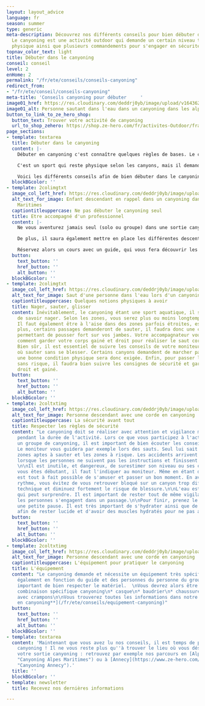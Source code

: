 ```yaml
---
layout: layout_advice
language: fr
season: summer
type: generic
meta-description: Découvrez nos différents conseils pour bien débuter dans le canyoning.
  Le canyoning est une activité outdoor qui demande un certain niveau technique et
  physique ainsi que plusieurs commandements pour s'engager en sécurité.
topnav_color_text: light
title: Débuter dans le canyoning
conseil: conseil
level: 2
enHome: 2
permalink: "/fr/ete/conseils/conseils-canyoning"
redirect_from:
- "/fr/ete/conseil/conseils-canyoning"
meta-title: 'Conseils canyoning pour débuter     '
image01_href: https://res.cloudinary.com/deddrj0yb/image/upload/v1643629416/website/Canyoning%2006/GPTempDownload_2_o77y31.jpg
image01_alt: Personne sautant dans l'eau dans un canyoning dans les alpes maritimes
button_to_link_to_ze_hero_shop:
  button_text: Trouver votre activité de canyoning
  url_to_shop_zehero: https://shop.ze-hero.com/fr/activites-Outdoor/france/canyoning
page_sections:
- template: textarea
  title: Débuter dans le canyoning
  content: |-
    Débuter en canyoning c'est connaître quelques règles de bases. Le canyoning est un sport de sensation qui permet de vivre une expérience outdoor incroyable dans des lieux sauvages façonnés par la montagne. Pour toutes les personnes désirant se livrer à des sensations fortes, c'est l'activité parfaite. Un sport sensationnel qui permet de vivre un moment de partage en groupe dans des cadres naturels et uniques.

    C'est un sport qui reste physique selon les canyons, mais il demande des connaissances techniques importantes ainsi qu'une bonne connaissance du milieu naturel si vous êtes en autonomie. Il est donc primordial d'avoir quelques bases  pour s'aventurer dans les canyons. En effet, cette activité loisir peut rapidement devenir dangereuse.

    Voici les différents conseils afin de bien débuter dans le canyoning :
  blockBGcolor: ''
- template: 2colimgtxt
  image_col_left_href: https://res.cloudinary.com/deddrj0yb/image/upload/v1643629416/website/Canyoning%2006/IMG_2438_y5voyg.jpg
  alt_text_for_image: Enfant descendant en rappel dans un canyoning dans les Alpes
    Maritimes
  captiontitleuppercase: Ne pas débuter le canyoning seul
  title: Etre accompagné d'un professionnel
  content: |-
    Ne vous aventurez jamais seul (solo ou groupe) dans une sortie canyoning si vous êtes débutant(s) et qu'aucune personne ne maitrise la discipline. Pour débuter en canyoning, vous devez être accompagné d'un professionnel. Un professionnel possèdera toutes les connaissances importantes du lieu et du canyon. Il saura donc où passer, les zones à risques, à quel endroit sauter, où glisser etc. S'embarquer dans un canyon sans le connaître, c'est prendre le risque de se blesser en sautant au mauvais endroit, se bloquer dans un voie non praticable... Un accompagnateur professionnel évitera tout risque inutile pour vous garantir une belle sortie.

    De plus, il saura également mettre en place les différentes descentes en rappels, tyroliennes et les autres aspects techniques du canyoning. Ceci est la 1ère règle très importante afin d'avoir le maximum de sécurité pour vous et pour les autres si vous êtes en groupe.

    Réservez alors un cours avec un guide, qui vous fera découvrir les joies de cette discipline. Il pourra également vous apprendre quelques notions clés essentielles à la pratique. Il pourra également vous indiquer les différents canyons faciles d'accès, pouvant parfois être suivi en randonnée aquatique.
  button:
    text_button: ''
    href_button: ''
    alt_button: ''
  blockBGcolor: ''
- template: 2colimgtxt
  image_col_left_href: https://res.cloudinary.com/deddrj0yb/image/upload/v1643629416/website/Canyoning%2006/GPTempDownload_2_o77y31.jpg
  alt_text_for_image: Saut d'une personne dans l'eau lors d'un canyoning
  captiontitleuppercase: Quelques notions physiques à avoir
  title: Nager, sauter, glisser
  content: Inévitablement, le canyoning étant une sport aquatique, il sera nécessaire
    de savoir nager. Selon les zones, vous serez plus ou moins longtemps dans l'eau.
    Il faut également être à l'aise dans des zones parfois étroites, escarpées. De
    plus, certains passages demanderont de sauter, il faudra donc une condition physique
    permettant de pousser fort sur vos jambes. Votre accompagnateur vous expliquera
    comment garder votre corps gainé et droit pour réaliser le saut correctement.
    Bien sûr, il est essentiel de suivre les conseils de votre moniteur pour savoir
    où sauter sans se blesser. Certains canyons demandent de marcher parfois longtemps,
    une bonne condition physique sera donc exigée. Enfin, pour passer les toboggans
    sans risque, il faudra bien suivre les consignes de sécurité et garder son corps
    droit et gainé.
  button:
    text_button: ''
    href_button: ''
    alt_button: ''
  blockBGcolor: ''
- template: 2coltxtimg
  image_col_left_href: https://res.cloudinary.com/deddrj0yb/image/upload/v1643730311/website/Canyoning%2006/IMG_6342_nrdlmr.jpg
  alt_text_for_image: Personne descendant avec une corde en canyoning
  captiontitleuppercase: La sécurité avant tout
  title: Respecter les règles de sécurité
  content: "Le canyoning doit se réaliser avec attention et vigilance même si on s'amuse
    pendant la durée de l'activité. Lors ce que vous participez à l'activité avec
    un groupe de canyoning, il est important de bien écouter les conseils du moniteur.
    Le moniteur vous guidera par exemple lors des sauts. Seul lui sait où sont les
    zones aptes à sauter et les zones à risque. Les accidents arrivent majoritairement
    lorsque les personnes ne suivent pas les instructions et finissent par se blesser.
    \n\nIl est inutile, et dangereux, de surestimer son niveau ou ses capacités. Si
    vous êtes débutant, il faut l'indiquer au moniteur. Même en étant débutant il
    est tout à fait possible de s'amuser et passer un bon moment. En avançant à votre
    rythme, vous évitez de vous retrouver bloqué sur un canyon trop difficile, trop
    technique et diminuez fortement le risque de blessure.\n\nL'eau est un élément
    qui peut surprendre. Il est important de rester tout de même vigilant lorsque
    les personnes s'engagent dans un passage.\n\nPour finir, prenez le temps de faire
    une petite pause. Il est très important de s'hydrater ainsi que de s'alimenter
    afin de rester lucide et d'avoir des muscles hydratés pour ne pas avoir des crampes."
  button:
    text_button: ''
    href_button: ''
    alt_button: ''
  blockBGcolor: ''
- template: 2coltxtimg
  image_col_left_href: https://res.cloudinary.com/deddrj0yb/image/upload/v1650029604/website/Canyoning%2006/GPTempDownload2.jpg
  alt_text_for_image: Personne descendant avec une corde en canyoning
  captiontitleuppercase: L'équipement pour pratiquer le canyoning
  title: L'équipement
  content: "Le canyoning demande et nécessite un équipement très spécifique. Il variera
    également en fonction du guide et des personnes du personne du groupe.  Il est
    important de bien respecter le matériel.  \nVous devrez alors être équipé :\n\n*
    combinaison spécifique canyoning\n* casque\n* baudrier\n* chaussures de sport
    avec crampons\n\nVous trouverez toutes les informations dans notre page : [**S'équiper
    en canyoning**](/fr/ete/conseils/equipement-canyoning)"
  button:
    text_button: ''
    href_button: ''
    alt_button: ''
  blockBGcolor: ''
- template: textarea
  content: 'Maintenant que vous avez lu nos conseils, il est temps de profiter du
    canyoning ! Il ne vous reste plus qu''à trouver le lieu où vous désirez faire
    votre sortie canyoning : retrouvez par exemple nos parcours en [Alpes maritimes](https://www.ze-hero.com/fr/ete/activite/canyoning-alpes-maritimes
    "Canyoning Alpes Maritimes") ou à [Annecy](https://www.ze-hero.com/fr/ete/activite/canyoning-annecy
    "Canyoning Annecy").'
  title: ''
  blockBGcolor: ''
- template: newsletter
  title: Recevez nos dernières informations

---
```

